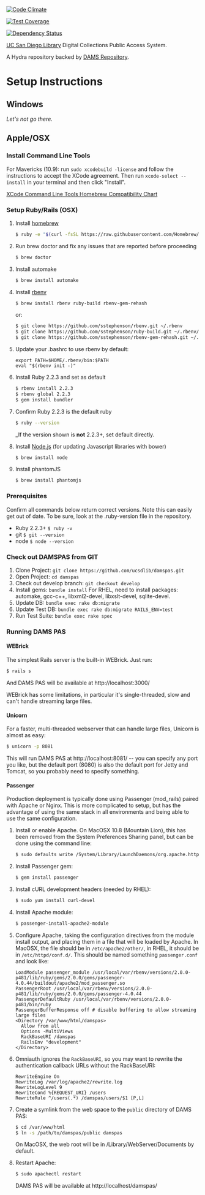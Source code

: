 [![Code Climate](https://codeclimate.com/github/ucsdlib/damspas/badges/gpa.svg)](https://codeclimate.com/github/ucsdlib/damspas)

[![Test Coverage](https://codeclimate.com/github/ucsdlib/damspas/badges/coverage.svg)](https://codeclimate.com/github/ucsdlib/damspas/coverage)

[![Dependency Status](https://gemnasium.com/ucsdlib/damspas.svg)](https://gemnasium.com/ucsdlib/damspas)

[UC San Diego Library](http://libraries.ucsd.edu/ "UC San Diego Library") Digital Collections Public Access System.

A Hydra repository backed by [DAMS Repository](http://github.com/ucsdlib/damsrepo).

# Setup Instructions

## Windows
_Let's not go there._

## Apple/OSX

### Install Command Line Tools
For Mavericks (10.9): run `sudo xcodebuild -license` and follow the instructions
to accept the XCode agreement.  Then run `xcode-select --install` in your
terminal and then click "Install".

[XCode Command Line Tools Homebrew Compatibility Chart](https://github.com/mxcl/homebrew/wiki/Xcode)

### Setup Ruby/Rails (OSX)
1. Install [homebrew](http://brew.sh/)

    ``` sh
    $ ruby -e "$(curl -fsSL https://raw.githubusercontent.com/Homebrew/install/master/install)"
    ```

1. Run brew doctor and fix any issues that are reported before proceeding

   ``` sh
   $ brew doctor
   ```

1. Install automake

    ``` sh
    $ brew install automake
    ```

1. Install [rbenv](https://github.com/sstephenson/rbenv)

    ``` sh
    $ brew install rbenv ruby-build rbenv-gem-rehash
    ```

    or:

    ``` sh
    $ git clone https://github.com/sstephenson/rbenv.git ~/.rbenv
    $ git clone https://github.com/sstephenson/ruby-build.git ~/.rbenv/plugins/ruby-build
    $ git clone https://github.com/sstephenson/rbenv-gem-rehash.git ~/.rbenv/plugins/rbenv-gem-rehash
    ```

1. Update your .bashrc to use rbenv by default:

    ```
    export PATH=$HOME/.rbenv/bin:$PATH
    eval "$(rbenv init -)"
    ```

1. Install Ruby 2.2.3 and set as default

    ``` sh
    $ rbenv install 2.2.3
    $ rbenv global 2.2.3
    $ gem install bundler
    ```

1. Confirm Ruby 2.2.3 is the default ruby

    ``` sh
    $ ruby --version
    ```

    _If the version shown is **not** 2.2.3+, set default directly.

2. Install [Node.js](http://nodejs.org/) (for updating Javascript libraries with bower)

    ``` sh
    $ brew install node
    ```

3. Install phantomJS

    ``` sh
    $ brew install phantomjs
    ```
### Prerequisites
Confirm all commands below return correct versions. Note this can easily get out of date. To be sure, look at the .ruby-version file in the repository.
* Ruby 2.2.3+ ```$ ruby -v```
* git ```$ git --version```
* node ```$ node --version```

### Check out DAMSPAS from GIT
1. Clone Project: ```git clone https://github.com/ucsdlib/damspas.git```
2. Open Project: ```cd damspas```
3. Check out develop branch: ```git checkout develop```
4. Install gems: ```bundle install```
    For RHEL, need to install packages: automake, gcc-c++, libxml2-devel, libxslt-devel, sqlite-devel.
5. Update DB: ```bundle exec rake db:migrate```
6. Update Test DB: ```bundle exec rake db:migrate RAILS_ENV=test```
7. Run Test Suite: ```bundle exec rake spec```

### Running DAMS PAS

#### WEBrick

The simplest Rails server is the built-in WEBrick.  Just run:

``` sh
$ rails s
```

And DAMS PAS will be available at http://localhost:3000/

WEBrick has some limitations, in particular it's single-threaded, slow and can't handle streaming large files.

#### Unicorn

For a faster, multi-threaded webserver that can handle large files, Unicorn is almost as easy:

``` sh
$ unicorn -p 8081
```

This will run DAMS PAS at http://localhost:8081/ -- you can specify any port you like, but the default port (8080) is also the default port for Jetty and Tomcat, so you probably need to specify something.

#### Passenger

Production deployment is typically done using Passenger (mod_rails) paired with Apache or Nginx.  This is more complicated to setup, but has the advantage of using the same stack in all environments and being able to use the same configuration.

1. Install or enable Apache.  On MacOSX 10.8 (Mountain Lion), this has been removed from the System Preferences Sharing panel, but can be done using the command line:

    ``` sh
    $ sudo defaults write /System/Library/LaunchDaemons/org.apache.httpd Disabled -bool false
    ```

2. Install Passenger gem:

    ``` sh
    $ gem install passenger
    ```

3. Install cURL development headers (needed by RHEL):

    ``` sh
    $ sudo yum install curl-devel
    ```

4. Install Apache module:

    ``` sh
    $ passenger-install-apache2-module
    ```

5. Configure Apache, taking the configuration directives from the module install output, and placing them in a file that will be loaded by Apache.  In MacOSX, the file should be in ```/etc/apache2/other/```, in RHEL, it should be in ```/etc/httpd/conf.d/```.  This should be named something ```passenger.conf``` and look like:

    ```
    LoadModule passenger_module /usr/local/var/rbenv/versions/2.0.0-p481/lib/ruby/gems/2.0.0/gems/passenger-4.0.44/buildout/apache2/mod_passenger.so
    PassengerRoot /usr/local/var/rbenv/versions/2.0.0-p481/lib/ruby/gems/2.0.0/gems/passenger-4.0.44
    PassengerDefaultRuby /usr/local/var/rbenv/versions/2.0.0-p481/bin/ruby
    PassengerBufferResponse off # disable buffering to allow streaming large files
    <Directory /var/www/html/damspas>
      Allow from all
      Options -MultiViews
      RackBaseURI /damspas
      RailsEnv "development"
    </Directory>
    ```

6. Omniauth ignores the ```RackBaseURI```, so you may want to rewrite the authentication callback URLs without the RackBaseURI:

   ```
   RewriteEngine On
   RewriteLog /var/log/apache2/rewrite.log
   RewriteLogLevel 9
   RewriteCond %{REQUEST_URI} /users
   RewriteRule ^/users(.*) /damspas/users/$1 [P,L]
   ```

6. Create a symlink from the web space to the ```public``` directory of DAMS PAS:

    ``` sh
    $ cd /var/www/html
    $ ln -s /path/to/damspas/public damspas
    ```

    On MacOSX, the web root will be in /Library/WebServer/Documents by default.

7. Restart Apache:

    ``` sh
    $ sudo apachectl restart
    ```

    DAMS PAS will be available at http://localhost/damspas/